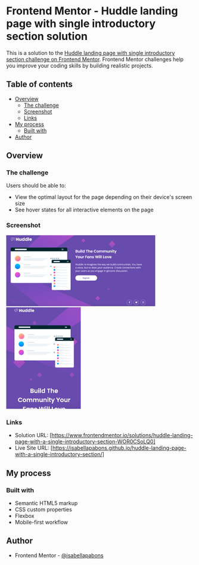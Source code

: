 # Frontend Mentor - Huddle landing page with single introductory section solution

This is a solution to the [Huddle landing page with single introductory section challenge on Frontend Mentor](https://www.frontendmentor.io/challenges/huddle-landing-page-with-a-single-introductory-section-B_2Wvxgi0). Frontend Mentor challenges help you improve your coding skills by building realistic projects.

## Table of contents

- [Overview](#overview)
  - [The challenge](#the-challenge)
  - [Screenshot](#screenshot)
  - [Links](#links)
- [My process](#my-process)
  - [Built with](#built-with)
- [Author](#author)

## Overview

### The challenge

Users should be able to:

- View the optimal layout for the page depending on their device's screen size
- See hover states for all interactive elements on the page

### Screenshot

<img src="./desktop.png" alt="Desktop Screenshot" width="400">
<img src="./mobile.png" alt="Mobile Screenshot" width="200">

### Links

- Solution URL: [https://www.frontendmentor.io/solutions/huddle-landing-page-with-a-single-introductory-section-WOR0CSoLQ0]
- Live Site URL: [https://isabellapabons.github.io/huddle-landing-page-with-a-single-introductory-section/]

## My process

### Built with

- Semantic HTML5 markup
- CSS custom properties
- Flexbox
- Mobile-first workflow

## Author

- Frontend Mentor - [@isabellapabons](https://www.frontendmentor.io/profile/isabellapabons)
